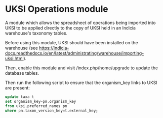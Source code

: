 # UKSI Operations module

A module which allows the spreadsheet of operations being imported into UKSI to be applied directly
to the copy of UKSI held in an Indicia warehouse's taxonomy tables.

Before using this module, UKSI should have been installed on the warehouse (see
https://indicia-docs.readthedocs.io/en/latest/administrating/warehouse/importing-uksi.html).

Then, enable this module and visit /index.php/home/upgrade to update the database tables.

Then run the following script to ensure that the organism_key links to UKSI are present:

```sql
update taxa t
set organism_key=pn.organism_key
from uksi.preferred_names pn
where pn.taxon_version_key=t.external_key;
```

